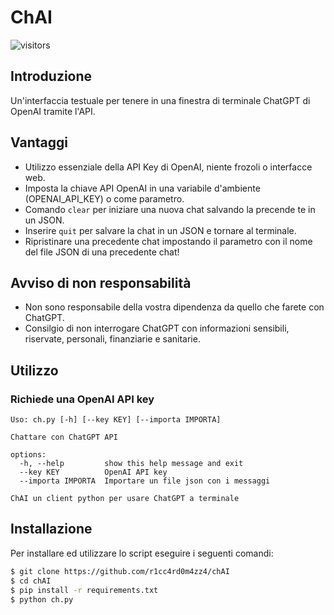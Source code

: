 # ChAI 
![visitors](https://visitor-badge.glitch.me/badge?page_id=r1cc4rd0m4zz4/chAI&left_color=green&right_color=red)
## Introduzione ##
Un'interfaccia testuale per tenere in una finestra di terminale ChatGPT di OpenAI tramite l'API.

## Vantaggi ##
 * Utilizzo essenziale della API Key di OpenAI, niente frozoli o interfacce web.
 * Imposta la chiave API OpenAI in una variabile d'ambiente (OPENAI_API_KEY) o come parametro.
 * Comando `clear` per iniziare una nuova chat salvando la precende te in un JSON.
 * Inserire `quit` per salvare la chat in un JSON e tornare al terminale.
 * Ripristinare una precedente chat impostando il parametro con il nome del file JSON di una precedente chat!

## Avviso di non responsabilità ##
 * Non sono responsabile della vostra dipendenza da quello che farete con ChatGPT.
 * Consilgio di non interrogare ChatGPT con informazioni sensibili, riservate, personali, finanziarie e sanitarie.

## Utilizzo ##
### Richiede una OpenAI API key
```
Uso: ch.py [-h] [--key KEY] [--importa IMPORTA]

Chattare con ChatGPT API

options:
  -h, --help         show this help message and exit
  --key KEY          OpenAI API key
  --importa IMPORTA  Importare un file json con i messaggi
  
ChAI un client python per usare ChatGPT a terminale
```
         
## Installazione ##
Per installare ed utilizzare lo script eseguire i seguenti comandi:

```bash
$ git clone https://github.com/r1cc4rd0m4zz4/chAI
$ cd chAI
$ pip install -r requirements.txt
$ python ch.py
```
